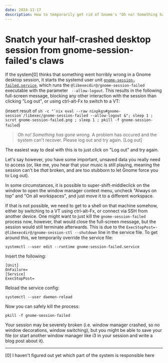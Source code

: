 ```yaml
---
date: 2024-11-17
description: How to temporarily get rid of Gnome's "Oh no! Something has gone wrong." dialog to try and save your precious data hidden underneath it.
---
```


# Snatch your half-crashed desktop session from gnome-session-failed's claws

If the system[0] thinks that something went horribly wrong in a Gnome desktop session, it starts the systemd user unit [`gnome-session-failed.service`](https://github.com/GNOME/gnome-session/blob/main/data/gnome-session-failed.service.in), which runs the `@libexecdir@/gnome-session-failed` executable with the parameter ` --allow-logout`. This results in the following full-screen message, blocking any other interaction with the session than clicking "Log out", or using ctrl-alt-Fx to switch to a VT:

(insert result of ```sh -c "`nix eval --raw nixpkgs#gnome-session`/libexec/gnome-session-failed --allow-logout &"; sleep 1 ; scrot gnome-session-failed.png ; sleep 1 ; pkill -f gnome-session-failed```)

> *Oh no! Something has gone wrong.* A problem has occured and the system can't recover. Please log out and try again. \[Log out]

The easiest way to deal with this is to just click on "Log out" and try again. 

Let's say however, you have some important, unsaved data you really need to access (or, like me, you hear that your music is still playing, meaning the session can't be *that* broken, and are too stubborn to let Gnome force you to Log out).

In some circumstances, it is possible to super-shift-middleclick on the window to open the window manager context menu, uncheck "Always on top" and "On all workspaces", and just move it to a different workspace.

If that is not possible, we need to get to a shell on that machine somehow, either by switching to a VT using ctrl-alt-Fx, or connect via SSH from another device. One might want to just kill the `gnome-session-failed` process now, however, that would close the full-screen message, but the session would still terminate afterwards. This is due to the `ExecStopPost=-@libexecdir@/gnome-session-ctl --shutdown` line in the service file. To get around this, we temporarily override the service file:

```
systemctl --user edit --runtime gnome-session-failed.service
```

Insert the following:
```
[Unit]
OnFailure=
[Service]
ExecStopPost=
```

Reload the service config:
```
systemctl --user daemon-reload
```

Now you can safely kill the process:
```
pkill -f gnome-session-failed
```

Your session may be severely broken (i.e. window manager crashed, so no window decorations, window switching), but you might be able to save your file (or start another window manager like i3 in your session and write a blog post about it).

----

[0] I haven't figured out yet which part of the system is responsible here
